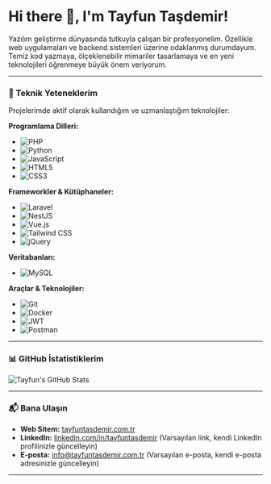 # Hi there 👋, I'm Tayfun Taşdemir!

Yazılım geliştirme dünyasında tutkuyla çalışan bir profesyonelim. Özellikle web uygulamaları ve backend sistemleri üzerine odaklanmış durumdayum. Temiz kod yazmaya, ölçeklenebilir mimariler tasarlamaya ve en yeni teknolojileri öğrenmeye büyük önem veriyorum.

---

### 🚀 Teknik Yeteneklerim

Projelerimde aktif olarak kullandığım ve uzmanlaştığım teknolojiler:

**Programlama Dilleri:**

* ![PHP](https://img.shields.io/badge/PHP-777BB4?style=for-the-badge&logo=php&logoColor=white)
* ![Python](https://img.shields.io/badge/Python-3776AB?style=for-the-badge&logo=python&logoColor=white)
* ![JavaScript](https://img.shields.io/badge/JavaScript-F7DF1E?style=for-the-badge&logo=javascript&logoColor=black)
* ![HTML5](https://img.shields.io/badge/HTML5-E34F26?style=for-the-badge&logo=html5&logoColor=white)
* ![CSS3](https://img.shields.io/badge/CSS3-1572B6?style=for-the-badge&logo=css3&logoColor=white)

**Frameworkler & Kütüphaneler:**

* ![Laravel](https://img.shields.io/badge/Laravel-FF2D20?style=for-the-badge&logo=laravel&logoColor=white)
* ![NestJS](https://img.shields.io/badge/NestJS-E0234E?style=for-the-badge&logo=nestjs&logoColor=white)
* ![Vue.js](https://img.shields.io/badge/Vue.js-4FC08D?style=for-the-badge&logo=vue.js&logoColor=white)
* ![Tailwind CSS](https://img.shields.io/badge/Tailwind_CSS-06B6D4?style=for-the-badge&logo=tailwind-css&logoColor=white)
* ![jQuery](https://img.shields.io/badge/jQuery-0769AD?style=for-the-badge&logo=jquery&logoColor=white)

**Veritabanları:**

* ![MySQL](https://img.shields.io/badge/MySQL-4479A1?style=for-the-badge&logo=mysql&logoColor=white)

**Araçlar & Teknolojiler:**

* ![Git](https://img.shields.io/badge/Git-F05032?style=for-the-badge&logo=git&logoColor=white)
* ![Docker](https://img.shields.io/badge/Docker-2496ED?style=for-the-badge&logo=docker&logoColor=white)
* ![JWT](https://img.shields.io/badge/JWT-black?style=for-the-badge&logo=json-web-tokens&logoColor=white)
* ![Postman](https://img.shields.io/badge/Postman-FF6C37?style=for-the-badge&logo=postman&logoColor=white)

---

### 📊 GitHub İstatistiklerim

![Tayfun's GitHub Stats](https://github-readme-stats.vercel.app/api?username=tayfuntasdemir&show_icons=true&theme=radical&hide_border=true)

---

### 📬 Bana Ulaşın

* **Web Sitem:** [tayfuntasdemir.com.tr](https://tayfuntasdemir.com.tr)
* **LinkedIn:** [linkedin.com/in/tayfuntasdemir](https://www.linkedin.com/in/tayfuntasdemir/) (Varsayılan link, kendi LinkedIn profilinizle güncelleyin)
* **E-posta:** [info@tayfuntasdemir.com.tr](mailto:info@tayfuntasdemir.com.tr) (Varsayılan e-posta, kendi e-posta adresinizle güncelleyin)

---